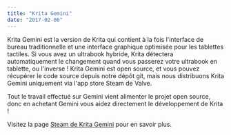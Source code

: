```yaml
---
title: "Krita Gemini"
date: "2017-02-06"
---
```


Krita Gemini est la version de Krita qui contient à la fois l'interface de bureau traditionnelle et une interface graphique optimisée pour les tablettes tactiles. Si vous avez un ultrabook hybride, Krita détectera automatiquement le changement quand vous passerez votre ultrabook en tablette, ou l'inverse ! Krita Gemini est open source, et vous pouvez récupérer le code source depuis notre dépôt git, mais nous distribuons Krita Gemini uniquement via l'app store Steam de Valve.

Tout le travail effectué sur Gemini vient alimenter le projet open source, donc en achetant Gemini vous aidez directement le développement de Krita !

Visitez la page [Steam de Krita Gemini](http://store.steampowered.com/app/280680/) pour en savoir plus.
